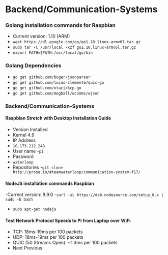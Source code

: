 # Backend/Communication-Systems

### Golang installation commands for Raspbian
- Current version: 1.10 (ARM)
- ```wget https://dl.google.com/go/go1.10.linux-armv6l.tar.gz```
- ```sudo tar -C /usr/local -xzf go1.10.linux-armv6l.tar.gz```
- ```export PATH=$PATH:/usr/local/go/bin```

### Golang Dependencies
- ```go get github.com/buger/jsonparser```
- ```go get github.com/lucas-clemente/quic-go```
- ```go get github.com/xtaci/kcp-go```
- ```go get github.com/mogball/wcomms/wjson```

### Backend/Communication-Systems
#### Raspbian Stretch with Desktop Installation Guide
- Version Installed
- Kernel 4.9
- IP Address
- ```10.173.212.248```
- User name
-```pi```
- Password
- ```waterloop```
- Repositories
-```git clone http://prose.io/#teamwaterloop/communication-system-f17/```

#### NodeJS installation commands Raspbian
-Current version: 8.9.0
-``` curl -sL https://deb.nodesource.com/setup_8.x | sudo -E bash ```
- ```sudo apt-get nodejs```

#### Test Network Protocol Speeds to Pi from Laptop over WiFi
- TCP: 18ms-19ms per 100 packets
- UDP: 18ms-19ms per 100 packets
- QUIC (50 Streams Open): ~1.3ms per 100 packets
- Next  Previous

